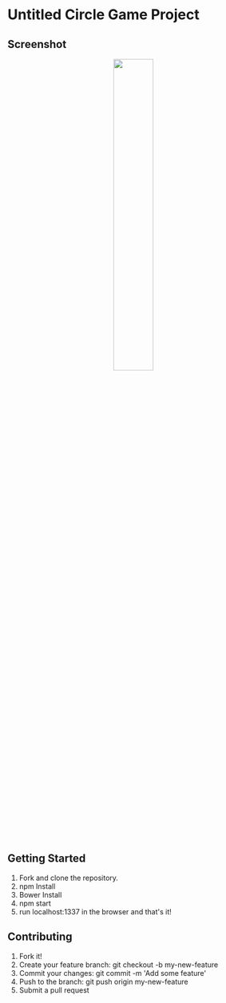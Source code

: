 # Untitled Circle Game Project
## Screenshot
<p align="center">
  <img src="https://nasser85.github.io/personal-site/game.png" width="40%"/>
</p>

## Getting Started
1) Fork and clone the repository.  
2) npm Install  
3) Bower Install   
4) npm start  
5) run localhost:1337 in the browser and that's it!  

## Contributing
1) Fork it!  
2) Create your feature branch: git checkout -b my-new-feature  
3) Commit your changes: git commit -m 'Add some feature'  
4) Push to the branch: git push origin my-new-feature  
5) Submit a pull request  

